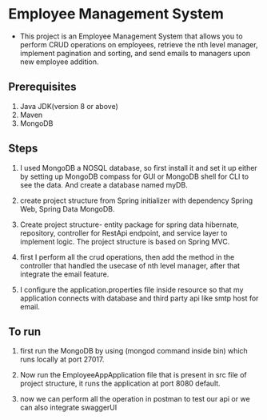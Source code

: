  # Employee Management System  #

- This project is an Employee Management System that allows you to perform CRUD operations on employees, retrieve the nth level manager, implement pagination and sorting, and send emails to managers upon new employee addition.

## Prerequisites ##
1. Java JDK(version 8 or above)
2. Maven
3. MongoDB

##  Steps ##

1. I used MongoDB a NOSQL database, so first install it and set it up either by setting up MongoDB compass for GUI or MongoDB shell for CLI to see the data. And create a database named myDB.

2. create project structure from Spring initializer with dependency Spring Web, Spring Data MongoDB.

3. Create project structure- entity package for spring data hibernate, repository, controller for RestApi endpoint, and service layer to implement logic. The project structure is based on Spring MVC.

4. first I perform all the crud operations, then add the method in the controller that handled the usecase of nth level manager, after that integrate the email feature.

5. I configure the application.properties file inside resource so that my application connects with database and third party api like smtp host for email.

## To run ##

1. first run the MongoDB by using (mongod command inside bin) which runs locally at port 27017.

2. Now run the EmployeeAppApplication file that is present in src file of project structure, it runs the application at port 8080 default.

3. now we can perform all the operation in postman to test our api or we can also integrate swaggerUI
